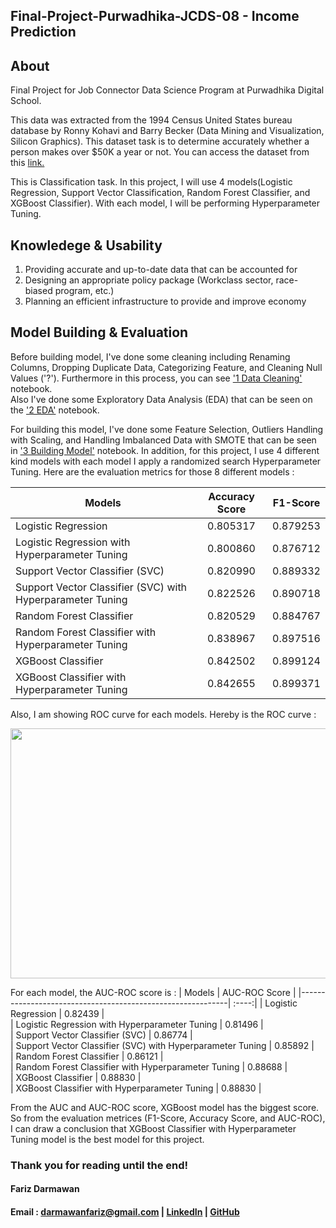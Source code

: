 ## Final-Project-Purwadhika-JCDS-08 - Income Prediction

About
-------
Final Project for Job Connector Data Science Program at Purwadhika Digital School.

This data was extracted from the 1994 Census United States bureau database by Ronny Kohavi and Barry Becker (Data Mining and Visualization, Silicon Graphics). This dataset task is to determine accurately whether a person makes over $50K a year or not.
You can access the dataset from this <a href="https://www.kaggle.com/uciml/adult-census-income">link.</a>


This is Classification task. In this project, I will use 4 models(Logistic Regression, Support Vector Classification, Random Forest Classifier, and XGBoost Classifier). With each model, I will be performing Hyperparameter Tuning.

Knowledege & Usability
-------
1. Providing accurate and up-to-date data that can be accounted for
2. Designing an appropriate policy package (Workclass sector, race-biased program, etc.)
3. Planning an efficient infrastructure to provide and improve economy


Model Building & Evaluation
-------
Before building model, I've done some cleaning including Renaming Columns, Dropping Duplicate Data, Categorizing Feature, and Cleaning Null Values ('?'). 
Furthermore in this process, you can see <a href="https://github.com/farizdar/Final-Project-Purwadhika-JCDS-08/blob/master/1%20Data%20Cleaning.ipynb">'1 Data Cleaning'</a> notebook.<br>
Also I've done some Exploratory Data Analysis (EDA) that can be seen on the <a href="https://github.com/farizdar/Final-Project-Purwadhika-JCDS-08/blob/master/2%20EDA.ipynb">'2 EDA'</a> notebook.

For building this model, I've done some Feature Selection, Outliers Handling with Scaling, and Handling Imbalanced Data with SMOTE that can be seen in <a href="https://github.com/farizdar/Final-Project-Purwadhika-JCDS-08/blob/master/3%20Building%20Model.ipynb">'3 Building Model'</a> notebook.
In addition, for this project, I use 4 different kind models with each model I apply a randomized search Hyperparameter Tuning.
Here are the evaluation metrics for those 8 different models :

  <center>
  
| Models                                                     |  Accuracy Score | F1-Score    |
|------------------------------------------------------------| :--------------:|:-----------:|
| Logistic Regression                                        |         0.805317|    0.879253 |
| Logistic Regression with Hyperparameter Tuning             |         0.800860|    0.876712 |
| Support Vector Classifier (SVC)                            |         0.820990|    0.889332 |
| Support Vector Classifier (SVC) with Hyperparameter Tuning |         0.822526|    0.890718 |
| Random Forest Classifier                                   |         0.820529|    0.884767 |
| Random Forest Classifier with Hyperparameter Tuning        |         0.838967|    0.897516 |
| XGBoost Classifier                                         |         0.842502|    0.899124 |
| XGBoost Classifier with Hyperparameter Tuning              |         0.842655|    0.899371 |

  </center>

Also, I am showing ROC curve for each models. Hereby is the ROC curve :

<p align="center">
  <img src="https://github.com/farizdar/Final-Project-Purwadhika-JCDS-08/blob/master/static/roc.png" width="600" height="400" >
</p>

For each model, the AUC-ROC score is :
| Models                                                     |  AUC-ROC Score  | 
|------------------------------------------------------------| :----:|
| Logistic Regression                                        |         0.82439 |  
| Logistic Regression with Hyperparameter Tuning             |         0.81496 |   
| Support Vector Classifier (SVC)                            |         0.86774 |  
| Support Vector Classifier (SVC) with Hyperparameter Tuning |         0.85892 |  
| Random Forest Classifier                                   |         0.86121 |  
| Random Forest Classifier with Hyperparameter Tuning        |         0.88688 |   
| XGBoost Classifier                                         |         0.88830 |   
| XGBoost Classifier with Hyperparameter Tuning              |         0.88830 |   

From the AUC and AUC-ROC score, XGBoost model has the biggest score.
So from the evaluation metrices (F1-Score, Accuracy Score, and AUC-ROC), I can draw a conclusion that XGBoost Classifier with Hyperparameter Tuning model is the best model for this project.

### Thank you for reading until the end!

#### Fariz Darmawan 
#### Email : darmawanfariz@gmail.com | [LinkedIn](https://www.linkedin.com/in/fariz-darmawan-a28600b3//) | [GitHub](https://github.com/farizdar/) 
